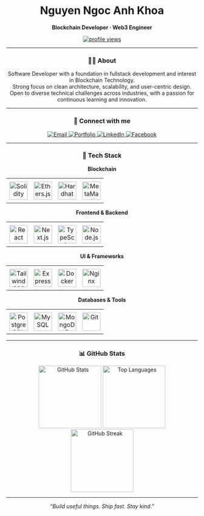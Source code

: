 <!-- ================== HEADER ================== -->
<div align="center">

  <h1>Nguyen Ngoc Anh Khoa</h1>
  <p><b>Blockchain Developer · Web3 Engineer</b></p>

  <!-- Profile views -->
  <a href="https://github.com/antonkomarev/github-profile-views-counter">
    <img src="https://komarev.com/ghpvc/?username=khoanna&label=👁%20Profile%20views&color=0b1221&style=flat-square" alt="profile views"/>
  </a>

</div>

---

<!-- ================== ABOUT ================== -->
<div align="center">
  <h3>🧑‍💻 About</h3>
  <p align="center" style="max-width: 600px;">
    Software Developer with a foundation in fullstack development and interest in Blockchain Technology.<br/>
    Strong focus on clean architecture, scalability, and user-centric design.<br/>
    Open to diverse technical challenges across industries, with a passion for continuous learning and innovation.
  </p>
</div>

---

<!-- ================== CONNECT ================== -->
<div align="center">
  <h3>🔗 Connect with me</h3>

  <a href="mailto:khoa210105@gmail.com">
    <img alt="Email" src="https://img.shields.io/badge/Gmail-khoa210105%40gmail.com-d14836?style=for-the-badge&logo=gmail&logoColor=white">
  </a>

  <a href="https://khoanguyendev.vercel.app" target="_blank">
    <img alt="Portfolio" src="https://img.shields.io/badge/Portfolio-khoanguyendev.vercel.app-0b1221?style=for-the-badge&logo=vercel&logoColor=white">
  </a>

  <a href="https://www.linkedin.com/in/khoa-nguyen-95114a287/" target="_blank">
    <img alt="LinkedIn" src="https://img.shields.io/badge/LinkedIn-Khoa%20Nguyen-0a66c2?style=for-the-badge&logo=linkedin&logoColor=white">
  </a>

  <a href="https://facebook.com/AnhKhoaS" target="_blank">
    <img alt="Facebook" src="https://img.shields.io/badge/Facebook-AnhKhoaS-1877F2?style=for-the-badge&logo=facebook&logoColor=white">
  </a>
</div>

---
<!-- ================== TECH STACK (CLEAN 4×4 GRID) ================== -->
<div align="center">
  <h3>🧰 Tech Stack</h3>

  <!-- Row 1: Blockchain -->
  <p><b>Blockchain</b></p>
  <table>
    <tr>
      <td align="center" style="padding:8px">
        <img src="https://skillicons.dev/icons?i=solidity" width="48" height="48" alt="Solidity"/>
      </td>
      <td align="center" style="padding:8px">
        <img src="https://skillicons.dev/icons?i=ethers" width="48" height="48" alt="Ethers.js"/>
      </td>
      <td align="center" style="padding:8px">
        <img src="https://skillicons.dev/icons?i=hardhat" width="48" height="48" alt="Hardhat"/>
      </td>
      <td align="center" style="padding:8px">
        <img src="https://skillicons.dev/icons?i=metamask" width="48" height="48" alt="MetaMask"/>
      </td>
    </tr>
  </table>

  <!-- Row 2: Frontend / Backend -->
  <p><b>Frontend & Backend</b></p>
  <table>
    <tr>
      <td align="center" style="padding:8px">
        <img src="https://skillicons.dev/icons?i=react" width="48" height="48" alt="React"/>
      </td>
      <td align="center" style="padding:8px">
        <img src="https://skillicons.dev/icons?i=nextjs" width="48" height="48" alt="Next.js"/>
      </td>
      <td align="center" style="padding:8px">
        <img src="https://skillicons.dev/icons?i=ts" width="48" height="48" alt="TypeScript"/>
      </td>
      <td align="center" style="padding:8px">
        <img src="https://skillicons.dev/icons?i=nodejs" width="48" height="48" alt="Node.js"/>
      </td>
    </tr>
  </table>

  <!-- Row 3: Styling / Frameworks -->
  <p><b>UI & Frameworks</b></p>
  <table>
    <tr>
      <td align="center" style="padding:8px">
        <img src="https://skillicons.dev/icons?i=tailwind" width="48" height="48" alt="TailwindCSS"/>
      </td>
      <td align="center" style="padding:8px">
        <img src="https://skillicons.dev/icons?i=express" width="48" height="48" alt="Express"/>
      </td>
      <td align="center" style="padding:8px">
        <img src="https://skillicons.dev/icons?i=docker" width="48" height="48" alt="Docker"/>
      </td>
      <td align="center" style="padding:8px">
        <img src="https://skillicons.dev/icons?i=nginx" width="48" height="48" alt="Nginx"/>
      </td>
    </tr>
  </table>

  <!-- Row 4: Databases & Tools -->
  <p><b>Databases & Tools</b></p>
  <table>
    <tr>
      <td align="center" style="padding:8px">
        <img src="https://skillicons.dev/icons?i=postgres" width="48" height="48" alt="PostgreSQL"/>
      </td>
      <td align="center" style="padding:8px">
        <img src="https://skillicons.dev/icons?i=mysql" width="48" height="48" alt="MySQL"/>
      </td>
      <td align="center" style="padding:8px">
        <img src="https://skillicons.dev/icons?i=mongodb" width="48" height="48" alt="MongoDB"/>
      </td>
      <td align="center" style="padding:8px">
        <img src="https://skillicons.dev/icons?i=git" width="48" height="48" alt="Git"/>
      </td>
    </tr>
  </table>
</div>

---

<!-- ================== GITHUB STATS ================== -->
<div align="center">
  <h3>📊 GitHub Stats</h3>
  
  <img height="165" src="https://github-readme-stats.vercel.app/api?username=khoanna&show_icons=true&theme=tokyonight&rank_icon=github" alt="GitHub Stats" />
  <img height="165" src="https://github-readme-stats.vercel.app/api/top-langs/?username=khoanna&layout=compact&theme=tokyonight&langs_count=8" alt="Top Languages" />
  <br/>
  <img height="165" src="https://streak-stats.demolab.com?user=khoanna&theme=tokyonight" alt="GitHub Streak" />
</div>

---

<!-- ================== FOOTER ================== -->
<p align="center"><i>“Build useful things. Ship fast. Stay kind.”</i></p>
